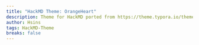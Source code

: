 ```yaml
---
title: "HackMD Theme: OrangeHeart"
description: Theme for HackMD ported from https://theme.typora.io/theme/OrangeHeart/. Use `{%hackmd @Hsins/theme-orangeheart %}` syntax to include this theme.
author: Hsins
tags: HackMD-Theme
breaks: false
---
```


<style>
.markdown-body {
  max-width: 860px;
  font-size: 16px;
  color: black;
  padding: 5px 20px;
  line-height: 1.6;
  word-spacing: 0px;
  letter-spacing: 0px;
  word-break: break-word;
  word-wrap: break-word;
  text-align: left;
  font-family: Optima-Regular, Optima, PingFangSC-light, PingFangTC-light, 'PingFang SC', Cambria, Cochin, Georgia, Times, 'Times New Roman', serif;
}

.markdown-body p {
  font-size: 16px;
  padding-top: 8px;
  padding-bottom: 8px;
  margin: 0;
  line-height: 26px;
  color: black;
}

.markdown-body h1,
.markdown-body h2,
.markdown-body h3,
.markdown-body h4,
.markdown-body h5,
.markdown-body h6 {
  margin-top: 30px;
  margin-bottom: 15px;
  padding: 0px;
  font-weight: bold;
  color: black;
}
.markdown-body h1 {
  font-size: 2.5rem;
}
.markdown-body h2 {
  font-size: 2.1rem;
  border-bottom: 2px solid rgb(239, 112, 96);
}
.markdown-body h2 span {
 display: inline-block;
 font-weight: bold;
 background: rgb(239, 112, 96);
 color: #ffffff;
 padding: 5px 10px 1px;
 border-top-right-radius: 3px;
 border-top-left-radius: 3px;
 margin-right: 0px;
}

.markdown-body h3 {
  font-size: 1.8rem;
}
.markdown-body h4 {
  font-size: 1.65rem;
}
.markdown-body h5 {
  font-size: 1.5rem;
}
.markdown-body h6 {
  font-size: 1.5rem;
}

.markdown-body ul,
.markdown-body ol {
  margin-top: 8px;
  margin-bottom: 8px;
  padding-left: 25px;
  color: black;
}
.markdown-body ul {
  list-style-type: disc;
}
.markdown-body ul ul {
  list-style-type: square;
}
.markdown-body ol {
  list-style-type: decimal;
}
.markdown-body li section {
  margin-top: 5px;
  margin-bottom: 5px;
  line-height: 26px;
  text-align: left;
  color: rgb(1,1,1);
  font-weight: 500;
}

.markdown-body blockquote {
  display: block;
  font-size: 0.9em;
  overflow: auto;
  overflow-scrolling: touch;
  border-left: 3px solid rgb(239, 112, 96);
  color: #6a737d;
  padding: 5px 10px 5px 20px;
  margin-bottom: 10px;
  margin-top: 10px;
  background: #fff9f9;
}
.markdown-body blockquote p {
  margin: 0px;
  color: black;
  line-height: 26px;
}

.markdown-body a {
  text-decoration: none;
  word-wrap: break-word;
  font-weight: bold;
  border-bottom: 1px solid #1e6bb8;
  color: rgb(239, 112, 96);
  border-bottom: 0px solid rgb(239, 112, 96);
}

.markdown-body p code,
.markdown-body li code {
  font-size: 14px;
  word-wrap: break-word;
  padding: 2px 4px;
  border-radius: 4px;
  margin: 0 2px;
  color:  rgb(239, 112, 96);
  background-color: rgba(27,31,35,.05);
  font-family: Operator Mono, Consolas, Monaco, Menlo, monospace;
  word-break: break-all;
}

.markdown-body img {
  display: block;
  margin: 0 auto;
  max-width: 100%;
}

.markdown-body span img {
  display: inline-block;
  border-right: 0px;
  border-left: 0px;
}

.markdown-body table {
  display: table;
  text-align: left;
}
.markdown-body tbody {
  border: 0;
}
.markdown-body table tr {
  border: 0;
  border-top: 1px solid #ccc;
  background-color: white;
}
.markdown-body table tr:nth-child(2n) {
  background-color: #F8F8F8;
}
.markdown-body table tr th,
.markdown-body table tr td {
  font-size: 16px;
  border: 1px solid #ccc;
  padding: 5px 10px;
  text-align: left;
}
.markdown-body table tr th {
  font-weight: bold;
  background-color: #f0f0f0;
}

.markdown-body span code, .markdown-body li code {
 color: rgb(239, 112, 96);
}

.markdown-body mark {
  padding: 2px 4px;
  margin: 0 2px;
  font-weight: 500;
  color: #ffffff;
  background-color: rgb(239, 112, 96);
  border-radius: 2px;
  border-radius: 4px;
}

</style>